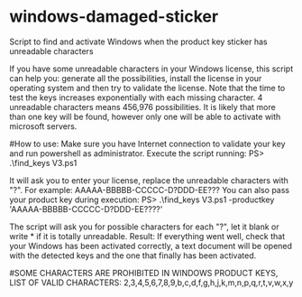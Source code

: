 # windows-damaged-sticker
Script to find and activate Windows when the product key sticker has unreadable characters

If you have some unreadable characters in your Windows license, this script can help you:  generate all the possibilities, install the license in your operating system and then try to validate the license. Note that the time to test the keys increases exponentially with each missing character. 4 unreadable characters means 456,976 possibilities. It is likely that more than one key will be found, however only one will be able to  activate with microsoft servers.

#How to use:
Make sure you have Internet connection to validate your key and run powershell as administrator.
Execute the script running:
PS> .\find_keys V3.ps1

It will ask you to enter your license, replace the unreadable characters with "?". For example: AAAAA-BBBBB-CCCCC-D?DDD-EE???
You can also pass your product key during execution:
PS> .\find_keys V3.ps1 -productkey 'AAAAA-BBBBB-CCCCC-D?DDD-EE????'

The script will ask you for possible characters for each "?", let it blank or write * if it is totally unreadable. Result: If everything went well, check that your Windows has been activated correctly, a text document will be opened with the detected keys and the one that finally has been activated.

#SOME CHARACTERS ARE PROHIBITED IN WINDOWS PRODUCT KEYS, 
LIST OF VALID CHARACTERS: 2,3,4,5,6,7,8,9,b,c,d,f,g,h,j,k,m,n,p,q,r,t,v,w,x,y
